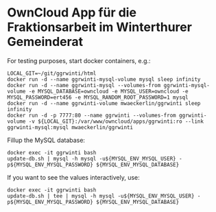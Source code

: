 # OwnCloud App für die Fraktionsarbeit im Winterthurer Gemeinderat

For testing purposes, start docker containers, e.g.:

    LOCAL_GIT=~/git/ggrwinti/html
    docker run -d --name ggrwinti-mysql-volume mysql sleep infinity
    docker run -d --name ggrwinti-mysql --volumes-from ggrwinti-mysql-volume -e MYSQL_DATABASE=owncloud -e MYSQL_USER=owncloud -e MYSQL_PASSWORD=ert456 -e MYSQL_RANDOM_ROOT_PASSWORD=1 mysql
    docker run -d --name ggrwinti-volume mwaeckerlin/ggrwinti sleep infinity
    docker run -d -p 7777:80 --name ggrwinti --volumes-from ggrwinti-volume -v ${LOCAL_GIT}:/var/www/owncloud/apps/ggrwinti:ro --link ggrwinti-mysql:mysql mwaeckerlin/ggrwinti

Fillup the MySQL database:

    docker exec -it ggrwinti bash
    update-db.sh | mysql -h mysql -u${MYSQL_ENV_MYSQL_USER} -p${MYSQL_ENV_MYSQL_PASSWORD} ${MYSQL_ENV_MYSQL_DATABASE}

If you want to see the values interactively, use:

    docker exec -it ggrwinti bash
    update-db.sh | tee | mysql -h mysql -u${MYSQL_ENV_MYSQL_USER} -p${MYSQL_ENV_MYSQL_PASSWORD} ${MYSQL_ENV_MYSQL_DATABASE}
